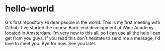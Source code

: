 # hello-world
G's first repository
Hi dear people in the world. This is my first meeting with Github. I've started the course Back-end development at Winc Academy located in Amsterdam. I'm very new to this all, so I can use all the help I can get from you guys. If you read this don't hesitate to send me a message, I'd love to meet you. Bye for now. See you later.
